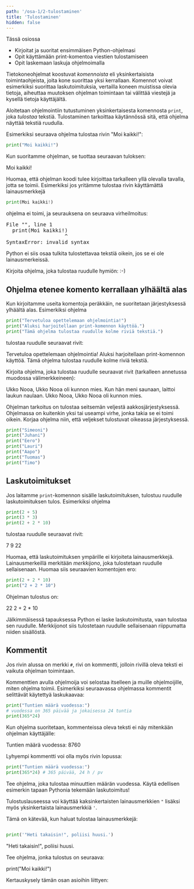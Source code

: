 ```yaml
---
path: '/osa-1/2-tulostaminen'
title: 'Tulostaminen'
hidden: false
---
```


<text-box variant='learningObjectives' name='Oppimistavoitteet'>

Tässä osiossa

- Kirjoitat ja suoritat ensimmäisen Python-ohjelmasi
- Opit käyttämään print-komentoa viestien tulostamiseen
- Opit laskemaan laskuja ohjelmoimalla

</text-box>

Tietokoneohjelmat koostuvat _komennoista_ eli yksinkertaisista toimintaohjeista, joita kone suorittaa yksi kerrallaan. Komennot voivat esimerkiksi suorittaa laskutoimituksia, vertailla koneen muistissa olevia tietoja, aiheuttaa muutoksen ohjelman toimintaan tai välittää viestejä ja kysellä tietoja käyttäjältä.

Aloitetaan ohjelmointiin tutustuminen yksinkertaisesta komennosta `print`, joka _tulostaa_ tekstiä. Tulostaminen tarkoittaa käytännössä sitä, että ohjelma näyttää tekstiä ruudulla.

Esimerkiksi seuraava ohjelma tulostaa rivin "Moi kaikki!":

```python
print("Moi kaikki!")
```

Kun suoritamme ohjelman, se tuottaa seuraavan tuloksen:

<sample-output>

Moi kaikki!

</sample-output>

Huomaa, että ohjelman koodi tulee kirjoittaa tarkalleen yllä olevalla tavalla, jotta se toimii. Esimerkiksi jos yritämme tulostaa rivin käyttämättä lainausmerkkejä

```python
print(Moi kaikki!)
```

ohjelma ei toimi, ja seurauksena on seuraava virheilmoitus:

<sample-output>

<pre>
File "<stdin>", line 1
  print(Moi kaikki!)
                   ^
SyntaxError: invalid syntax
</pre>

</sample-output>

Python ei siis osaa tulkita tulostettavaa tekstiä oikein, jos se ei ole lainausmerkeissä.

<in-browser-programming-exercise name="Hymiö" tmcname="osa01-01_hymio">

Kirjoita ohjelma, joka tulostaa ruudulle hymiön: :-)

</in-browser-programming-exercise>

## Ohjelma etenee komento kerrallaan ylhäältä alas

Kun kirjoitamme useita komentoja peräkkäin,
ne suoritetaan järjestyksessä ylhäältä alas.
Esimerkiksi ohjelma

```python
print("Tervetuloa opettelemaan ohjelmointia!")
print("Aluksi harjoitellaan print-komennon käyttöä.")
print("Tämä ohjelma tulostaa ruudulle kolme riviä tekstiä.")
```
tulostaa ruudulle seuraavat rivit:

<sample-output>

Tervetuloa opettelemaan ohjelmointia!
Aluksi harjoitellaan print-komennon käyttöä.
Tämä ohjelma tulostaa ruudulle kolme riviä tekstiä.

</sample-output>


<in-browser-programming-exercise name="Ukko Nooa" tmcname="osa01-02_ukko_nooa" >

Kirjoita ohjelma, joka tulostaa ruudulle seuraavat rivit (tarkalleen annetussa muodossa välimerkkeineen):

<sample-output>

Ukko Nooa, Ukko Nooa oli kunnon mies.
Kun hän meni saunaan, laittoi laukun naulaan.
Ukko Nooa, Ukko Nooa oli kunnon mies.

</sample-output>

</in-browser-programming-exercise>


<in-browser-programming-exercise name="Korjaa ohjelma: seitsemän veljestä" tmcname="osa01-03_korjaa_ohjelma_7_veljesta">

Ohjelman tarkoitus on tulostaa seitsemän veljestä aakkosjärjestyksessä. Ohjelmassa on kuitenkin yksi tai useampi virhe, jonka takia se ei toimi oikein.
Korjaa ohjelma niin, että veljekset tulostuvat oikeassa järjestyksessä.

```python
print("Simeoni")
print("Juhani")
print("Eero")
print("Lauri")
print("Aapo")
print("Tuomas")
print("Timo")
```

</in-browser-programming-exercise>

## Laskutoimitukset

Jos laitamme `print`-komennon sisälle laskutoimituksen, tulostuu ruudulle laskutoimituksen tulos. Esimerkiksi ohjelma

```python
print(2 + 5)
print(3 * 3)
print(2 + 2 * 10)
```
tulostaa ruudulle seuraavat rivit:

<sample-output>

7
9
22

</sample-output>

Huomaa, että laskutoimituksen ympärille ei kirjoiteta lainausmerkkejä. Lainausmerkeillä merkitään _merkkijono_, joka tulostetaan ruudulle sellaisenaan. Huomaa siis seuraavien komentojen ero:

```python
print(2 + 2 * 10)
print("2 + 2 * 10")
```

Ohjelman tulostus on:

<sample-output>

22
2 + 2 * 10

</sample-output>

Jälkimmäisessä tapauksessa Python ei laske laskutoimitusta, vaan tulostaa sen ruudulle.
Merkkijonot siis tulostetaan ruudulle sellaisenaan riippumatta niiden sisällöstä.

## Kommentit

Jos rivin alussa on merkki `#`, rivi on kommentti, jolloin rivillä oleva teksti ei vaikuta ohjelman toimintaan.

Kommenttien avulla ohjelmoija voi selostaa itselleen ja muille ohjelmoijille, miten ohjelma toimii. Esimerkiksi seuraavassa ohjelmassa kommentit selittävät käytettyä laskukaavaa:

```python
print("Tuntien määrä vuodessa:")
# vuodessa on 365 päivää ja jokaisessa 24 tuntia
print(365*24)
```

Kun ohjelma suoritetaan, kommenteissa oleva teksti ei näy mitenkään ohjelman käyttäjälle:

<sample-output>

Tuntien määrä vuodessa:
8760

</sample-output>

Lyhyempi kommentti voi olla myös rivin lopussa:

```python
print("Tuntien määrä vuodessa:")
print(365*24) # 365 päivää, 24 h / pv
```

<in-browser-programming-exercise name="Minuutit vuodessa" tmcname="osa01-04_minuuttien_maara_vuodessa">

Tee ohjelma, joka tulostaa minuuttien määrän vuodessa. Käytä edellisen esimerkin tapaan Pythonia tekemään laskutoimitus!

</in-browser-programming-exercise>

<in-browser-programming-exercise name="Ohjelma tulostaa koodia" tmcname="osa01-05_ohjelma_tulostaa_koodia">

Tulostuslauseessa voi käyttää kaksinkertaisten lainausmerkkien `"` lisäksi myös yksinkertaista lainausmerkkiä `'`.

Tämä on kätevää, kun haluat tulostaa lainausmerkkejä:

```python

print('"Heti takaisin!", poliisi huusi.')

```

<sample-output>

"Heti takaisin!", poliisi huusi.

</sample-output>

Tee ohjelma, jonka tulostus on seuraava:

<sample-output>

print("Moi kaikki!")

</sample-output>



</in-browser-programming-exercise>




Kertauskysely tämän osan asioihin liittyen:

<quiz id="bb85db77-9554-47aa-bbbd-f7e31f4ccdf4"></quiz>
